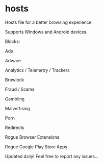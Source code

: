 # hosts
Hosts file for a better browsing experience

Supports Windows and Android devices.

Blocks:

Ads

Adware

Analytics / Telemetry / Trackers

Browlock

Fraud / Scams

Gambling

Malvertising

Porn

Redirects

Rogue Browser Extensions

Rogue Google Play Store Apps


Updated daily! Feel free to report any issues...
